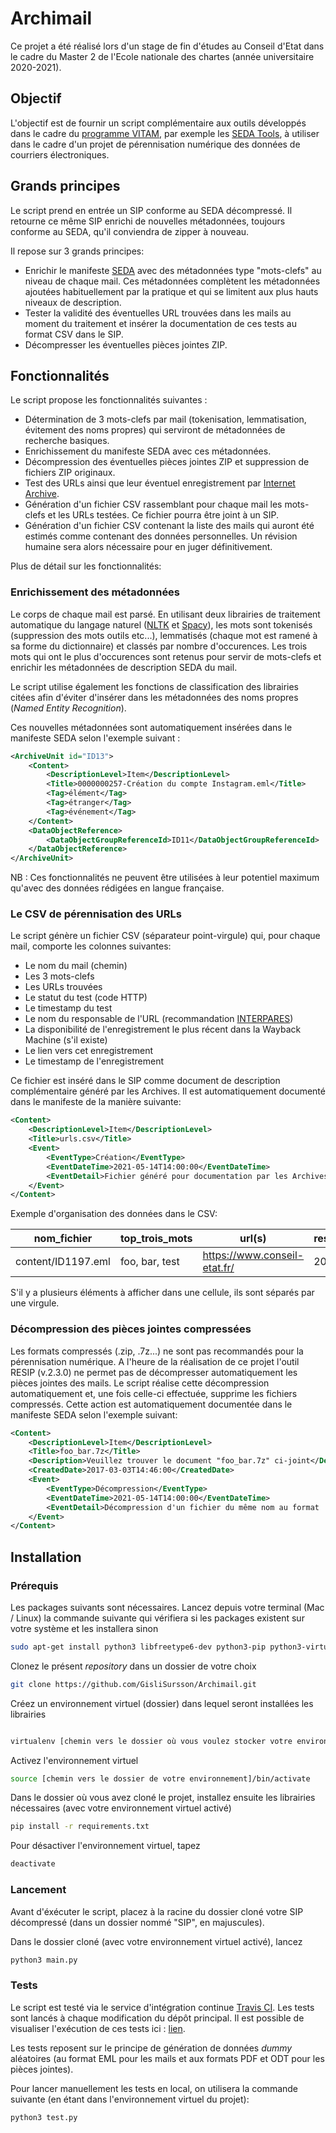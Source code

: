 # Archimail

Ce projet a été réalisé lors d'un stage de fin d'études au Conseil d'Etat dans le cadre du Master 2 de l'Ecole nationale des chartes (année universitaire 2020-2021).

## Objectif

L'objectif est de fournir un script complémentaire aux outils développés dans le cadre du [programme VITAM](https://www.programmevitam.fr/), par exemple les [SEDA Tools](https://github.com/ProgrammeVitam/sedatools), à utiliser dans le cadre d'un projet de pérennisation numérique des données de courriers électroniques. 

## Grands principes

Le script prend en entrée un SIP conforme au SEDA décompressé. Il retourne ce même SIP enrichi de nouvelles métadonnées, toujours conforme au SEDA, qu'il conviendra de zipper à nouveau. 

Il repose sur 3 grands principes:

- Enrichir le manifeste [SEDA](https://www.francearchives.fr/seda/index.html) avec des métadonnées type "mots-clefs" au niveau de chaque mail. Ces métadonnées complètent les métadonnées ajoutées habituellement par la pratique et qui se limitent aux plus hauts niveaux de description. 
- Tester la validité des éventuelles URL trouvées dans les mails au moment du traitement et insérer la documentation de ces tests au format CSV dans le SIP.
- Décompresser les éventuelles pièces jointes ZIP. 

## Fonctionnalités

Le script propose les fonctionnalités suivantes :

- Détermination de 3 mots-clefs par mail (tokenisation, lemmatisation, évitement des noms propres) qui serviront de métadonnées de recherche basiques.
- Enrichissement du manifeste SEDA avec ces métadonnées.
- Décompression des éventuelles pièces jointes ZIP et suppression de fichiers ZIP originaux. 
- Test des URLs ainsi que leur éventuel enregistrement par [Internet Archive](https://archive.org/web/).
- Génération d'un fichier CSV rassemblant pour chaque mail les mots-clefs et les URLs testées. Ce fichier pourra être joint à un SIP. 
- Génération d'un fichier CSV contenant la liste des mails qui auront été estimés comme contenant des données personnelles. Un révision humaine sera alors nécessaire pour en juger définitivement. 

Plus de détail sur les fonctionnalités:

### Enrichissement des métadonnées

Le corps de chaque mail est parsé. En utilisant deux librairies de traitement automatique du langage naturel ([NLTK](https://www.nltk.org/) et [Spacy](https://spacy.io/)), les mots sont tokenisés (suppression des mots outils etc...), lemmatisés (chaque mot est ramené à sa forme du dictionnaire) et classés par nombre d'occurences. Les trois mots qui ont le plus d'occurences sont retenus pour servir de mots-clefs et enrichir les métadonnées de description SEDA du mail. 

Le script utilise également les fonctions de classification des librairies citées afin d'éviter d'insérer dans les métadonnées des noms propres (*Named Entity Recognition*).

Ces nouvelles métadonnées sont automatiquement insérées dans le manifeste SEDA selon l'exemple suivant :

```xml
<ArchiveUnit id="ID13">
    <Content>
        <DescriptionLevel>Item</DescriptionLevel>
        <Title>0000000257-Création du compte Instagram.eml</Title>
        <Tag>élément</Tag>
        <Tag>étranger</Tag>
        <Tag>événement</Tag>
    </Content>
    <DataObjectReference>
        <DataObjectGroupReferenceId>ID11</DataObjectGroupReferenceId>
    </DataObjectReference>
</ArchiveUnit>

```
NB : Ces fonctionnalités ne peuvent être utilisées à leur potentiel maximum qu'avec des données rédigées en langue française. 

### Le CSV de pérennisation des URLs

Le script génère un fichier CSV (séparateur point-virgule) qui, pour chaque mail, comporte les colonnes suivantes:
- Le nom du mail (chemin)
- Les 3 mots-clefs
- Les URLs trouvées
- Le statut du test (code HTTP)
- Le timestamp du test
- Le nom du responsable de l'URL (recommandation [INTERPARES](http://interpares.org/))
- La disponibilité de l'enregistrement le plus récent dans la Wayback Machine (s'il existe)
- Le lien vers cet enregistrement
- Le timestamp de l'enregistrement

Ce fichier est inséré dans le SIP comme document de description complémentaire généré par les Archives. Il est automatiquement documenté dans le manifeste de la manière suivante:

```xml
<Content>
    <DescriptionLevel>Item</DescriptionLevel>
    <Title>urls.csv</Title>
    <Event>
        <EventType>Création</EventType>
        <EventDateTime>2021-05-14T14:00:00</EventDateTime>
        <EventDetail>Fichier généré pour documentation par les Archives</EventDetail>
    </Event>
</Content>
````

Exemple d'organisation des données dans le CSV:

| nom_fichier        | top_trois_mots      | url(s)                    | resultat_test_url | date_test_url              | responsable_url    | internet_archive_dispo | internet_archive_url                                                | internet_archive_timestamp |
|--------------------|---------------------|---------------------------|-------------------|----------------------------|--------------------|------------------------|---------------------------------------------------------------------|----------------------------|
| content/ID1197.eml | foo, bar, test | https://www.conseil-etat.fr/ | 200               | 2021-05-07 13:33:04.710089 | www.conseil-etat.fr | True                   | http://web.archive.org/web/20210418112501/http://www.conseil-etat.fr | 20210418112501             |

S'il y a plusieurs éléments à afficher dans une cellule, ils sont séparés par une virgule.

### Décompression des pièces jointes compressées

Les formats compressés (.zip, .7z...) ne sont pas recommandés pour la pérennisation numérique. A l'heure de la réalisation de ce projet l'outil RESIP (v.2.3.0) ne permet pas de décompresser automatiquement les pièces jointes des mails. Le script réalise cette décompression automatiquement et, une fois celle-ci effectuée, supprime les fichiers compressés. Cette action est automatiquement documentée dans le manifeste SEDA selon l'exemple suivant:

```xml
<Content>
    <DescriptionLevel>Item</DescriptionLevel>
    <Title>foo_bar.7z</Title>
    <Description>Veuillez trouver le document "foo_bar.7z" ci-joint</Description>
    <CreatedDate>2017-03-03T14:46:00</CreatedDate>
    <Event>
        <EventType>Décompression</EventType>
        <EventDateTime>2021-05-14T14:00:00</EventDateTime>
        <EventDetail>Décompression d'un fichier du même nom au format .7z</EventDetail>
    </Event>
</Content>

````

## Installation

### Prérequis

Les packages suivants sont nécessaires. Lancez depuis votre terminal (Mac / Linux) la commande suivante qui vérifiera si les packages existent sur votre système et les installera sinon

```bash
sudo apt-get install python3 libfreetype6-dev python3-pip python3-virtualenv sqlite3
```

Clonez le présent *repository* dans un dossier de votre choix

 ```bash
git clone https://github.com/GisliSursson/Archimail.git
```

Créez un environnement virtuel (dossier) dans lequel seront installées les librairies

```bash

virtualenv [chemin vers le dossier où vous voulez stocker votre environnement] -p python3
```

Activez l'environnement virtuel 

```bash
source [chemin vers le dossier de votre environnement]/bin/activate
```

Dans le dossier où vous avez cloné le projet, installez ensuite les librairies nécessaires (avec votre environnement virtuel activé)

```bash
pip install -r requirements.txt
```

Pour désactiver l'environnement virtuel, tapez

```bash
deactivate 
```

### Lancement

Avant d'éxécuter le script, placez à la racine du dossier cloné votre SIP décompressé (dans un dossier nommé "SIP", en majuscules).  

Dans le dossier cloné (avec votre environnement virtuel activé), lancez 

```bash
python3 main.py 
```

### Tests

Le script est testé via le service d'intégration continue [Travis CI](https://travis-ci.com/). Les tests sont lancés à chaque modification du dépôt principal. Il est possible de visualiser l'exécution de ces tests ici : [lien](https://travis-ci.com/github/GisliSursson/Archimail).

Les tests reposent sur le principe de génération de données *dummy* aléatoires (au format EML pour les mails et aux formats PDF et ODT pour les pièces jointes). 

Pour lancer manuellement les tests en local, on utilisera la commande suivante (en étant dans l'environnement virtuel du projet):

```bash
python3 test.py 
```
